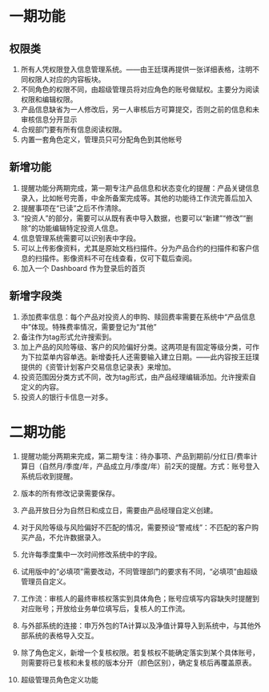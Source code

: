 # 一期功能

## 权限类

1. 所有人凭权限登入信息管理系统。——由王廷璞再提供一张详细表格，注明不同权限人对应的内容板块。
2. 不同角色的权限不同，由超级管理员将对应角色的账号做赋权。主要分为阅读权限和编辑权限。
3. 产品信息缺省为一人修改后，另一人审核后方可算提交，否则之前的信息和未审核信息分开显示
4. 合规部门要有所有信息阅读权限。
5. 内置一套角色定义，管理员只可分配角色到其他帐号

## 新增功能

1. 提醒功能分两期完成，第一期专注产品信息和状态变化的提醒：产品关键信息录入，比如帐号完善，中金所备案完成等。其他的功能待工作流完善后加入
2. 提醒事项在“已读”之后不作清除。
4. “投资人”的部分，需要可以从既有表中导入数据，也要可以“新建”“修改”“删除”的功能编辑特定投资人信息。
5. 信息管理系统需要可以识别表中字段。
6. 可以上传影像资料，尤其是原始文档扫描件。分为产品合约的扫描件和客户信息的扫描件。影像资料不可在线查看，仅可下载后查阅。
7. 加入一个 Dashboard 作为登录后的首页

## 新增字段类

1. 添加费率信息：每个产品对投资人的申购、赎回费率需要在系统中“产品信息中”体现。特殊费率情况，需要登记为“其他”
2. 备注作为tag形式允许搜索到。
3. 加上产品的风险等级、客户的风险偏好分类。这两项是有固定等级分类，可作为下拉菜单内容单选。新增委托人还需要输入建立日期。——此内容按王廷璞提供的《资管计划客户交易信息记录表》来增加。
4. 投资范围因分类方式不同，改为tag形式，由产品经理编辑添加。允许搜索自定义的内容。
5. 投资人的银行卡信息一对多。

# 二期功能

1. 提醒功能分两期来完成，第二期专注：待办事项、产品到期前/分红日/费率计算日（自然月/季度/年，产品成立月/季度/年）前2天的提醒。方式：账号登入系统后收到提醒。
4. 版本的所有修改记录需要保存。
3. 产品开放日分为自然日和成立日，需要由产品经理自定义创建。
6. 对于风险等级与风险偏好不匹配的情况，需要预设“警戒线”：不匹配的客户购买产品，不允许数据录入。
7. 允许每季度集中一次时间修改系统中的字段。
5. 试用版中的“必填项”需要改动，不同管理部门的要求有不同，“必填项”由超级管理员自定义。

1. 工作流：审核人的最终审核权落实到具体角色；账号应填写内容缺失时提醒到对应账号；开放给业务单位填写后，复核人的工作流。
2. 与外部系统的连接：申万外包的TA计算以及净值计算导入到系统中，与其他外部系统的表格导入交互。
3. 除了角色定义，新增一个复核权限。若复核权不能确定落实到某个具体账号，则需要将已复核和未复核的版本分开（颜色区别），确定复核后再覆盖原表。
4. 超级管理员角色定义功能
